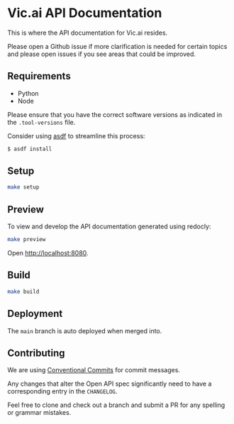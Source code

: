 # Vic.ai API Documentation

This is where the API documentation for Vic.ai resides.

Please open a Github issue if more clarification is needed for certain topics
and please open issues if you see areas that could be improved.

## Requirements

* Python
* Node

Please ensure that you have the correct software versions as indicated in the `.tool-versions` file. 

Consider using [asdf](https://asdf-vm.com/) to streamline this process:

```sh
$ asdf install
```

## Setup

```sh
make setup
```

## Preview

To view and develop the API documentation generated using redocly:

```sh
make preview
```

Open [http://localhost:8080](http://localhost:8080).

## Build

```sh
make build
```

## Deployment

The `main` branch is auto deployed when merged into.

## Contributing

We are using [Conventional Commits](https://www.conventionalcommits.org/en/v1.0.0/)
for commit messages.

Any changes that alter the Open API spec significantly need to have a
corresponding entry in the `CHANGELOG`.

Feel free to clone and check out a branch and submit a PR for any spelling or
grammar mistakes.
